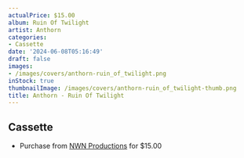 ```yaml
---
actualPrice: $15.00
album: Ruin Of Twilight
artist: Anthorn
categories:
- Cassette
date: '2024-06-08T05:16:49'
draft: false
images:
- /images/covers/anthorn-ruin_of_twilight.png
inStock: true
thumbnailImage: /images/covers/anthorn-ruin_of_twilight-thumb.png
title: Anthorn - Ruin Of Twilight
---
```


## Cassette
* Purchase from [NWN Productions](http://shop.nwnprod.com/index.php?route=product/product&path=73&product_id=50884&sort=pd.name&order=ASC) for $15.00
